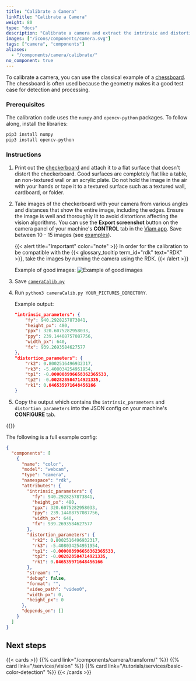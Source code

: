 ```yaml
---
title: "Calibrate a Camera"
linkTitle: "Calibrate a Camera"
weight: 80
type: "docs"
description: "Calibrate a camera and extract the intrinsic and distortion parameters."
images: ["/icons/components/camera.svg"]
tags: ["camera", "components"]
aliases:
  - "/components/camera/calibrate/"
no_component: true
---
```


To calibrate a camera, you can use the classical example of a [chessboard](https://en.wikipedia.org/wiki/Chessboard_detection).
The chessboard is often used because the geometry makes it a good test case for detection and processing.

### Prerequisites

The calibration code uses the `numpy` and `opencv-python` packages.
To follow along, install the libraries:

```sh {class="command-line" data-prompt="$"}
pip3 install numpy
pip3 install opencv-python
```

### Instructions

1. Print out the [checkerboard](https://github.com/viam-labs/camera-calibration/blob/main/Checkerboard-A4-25mm-8x6.pdf) and attach it to a flat surface that doesn't distort the checkerboard.
   Good surfaces are completely flat like a table, an non-textured wall or an acrylic plate.
   Do not hold the image in the air with your hands or tape it to a textured surface such as a textured wall, cardboard, or folder.
2. Take images of the checkerboard with your camera from various angles and distances that show the entire image, including the edges.
   Ensure the image is well and thoroughly lit to avoid distortions affecting the vision algorithms.
   You can use the **Export screenshot** button on the camera panel of your machine's **CONTROL** tab in the [Viam app](https://app.viam.com).
   Save between 10 - 15 images (see [examples](https://github.com/viam-labs/camera-calibration#example-images)).

   {{< alert title="Important" color="note" >}}
   In order for the calibration to be compatible with the {{< glossary_tooltip term_id="rdk" text="RDK" >}}, take the images by running the camera using the RDK.
   {{< /alert >}}

   Example of good images:
   ![Example of good images](/components/camera/calibrate/example-images.png)

3. Save [`cameraCalib.py`](https://github.com/viam-labs/camera-calibration/blob/main/cameraCalib.py)
4. Run `python3 cameraCalib.py YOUR_PICTURES_DIRECTORY`.

   Example output:

   ```json {class="line-numbers linkable-line-numbers"}
   "intrinsic_parameters": {
       "fy": 940.2928257873841,
       "height_px": 480,
       "ppx": 320.6075282958033,
       "ppy": 239.14408757087756,
       "width_px": 640,
       "fx": 939.2693584627577
   },
   "distortion_parameters": {
       "rk2": 0.8002516496932317,
       "rk3": -5.408034254951954,
       "tp1": -0.000008996658362365533,
       "tp2": -0.002828504714921335,
       "rk1": 0.046535971648456166
   }
   ```

5. Copy the output which contains the `intrinsic_parameters` and `distortion_parameters` into the JSON config on your machine's **CONFIGURE** tab.

{{<imgproc src="/components/camera/camera_tutorial_copy_paste.png" resize="800x" declaredimensions=true alt="Config tab with configuration snippet highlighted">}}

The following is a full example config:

```json {class="line-numbers linkable-line-numbers"}
{
  "components": [
    {
      "name": "color",
      "model": "webcam",
      "type": "camera",
      "namespace": "rdk",
      "attributes": {
        "intrinsic_parameters": {
          "fy": 940.2928257873841,
          "height_px": 480,
          "ppx": 320.6075282958033,
          "ppy": 239.14408757087756,
          "width_px": 640,
          "fx": 939.2693584627577
        },
        "distortion_parameters": {
          "rk2": 0.8002516496932317,
          "rk3": -5.408034254951954,
          "tp1": -0.000008996658362365533,
          "tp2": -0.002828504714921335,
          "rk1": 0.046535971648456166
        },
        "stream": "",
        "debug": false,
        "format": "",
        "video_path": "video0",
        "width_px": 0,
        "height_px": 0
      },
      "depends_on": []
    }
  ]
}
```

## Next steps

{{< cards >}}
{{% card link="/components/camera/transform/" %}}
{{% card link="/services/vision" %}}
{{% card link="/tutorials/services/basic-color-detection" %}}
{{< /cards >}}
